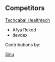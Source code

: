 ## Competitors 

[Techcabal Healthtech](https://techcabal.com/tag/healthtech/)
- Afya Rekod
- devdex

Contributions by:

[Sinu](https://twitter.com/Sinux00)

